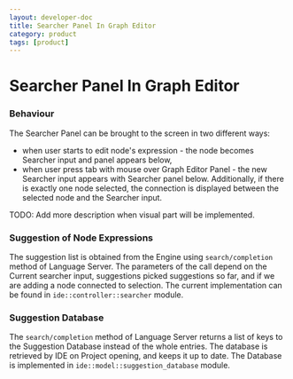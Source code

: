 ```yaml
---
layout: developer-doc
title: Searcher Panel In Graph Editor
category: product
tags: [product]
---
```


# Searcher Panel In Graph Editor

### Behaviour

The Searcher Panel can be brought to the screen in two different ways:
* when user starts to edit node's expression - the node becomes Searcher input
  and panel appears below, 
* when user press tab with mouse over Graph Editor Panel - the new Searcher
  input appears with Searcher panel below. Additionally, if there is exactly
  one node selected, the connection is displayed between the selected node
  and the Searcher input.

TODO: Add more description when visual part will be implemented.

### Suggestion of Node Expressions

The suggestion list is obtained from the Engine using `search/completion` method
of Language Server. The parameters of the call depend on the Current searcher
input, suggestions picked suggestions so far, and if we are adding a node
connected to selection. The current implementation can be found in 
`ide::controller::searcher` module.

### Suggestion Database

The `search/completion` method of Language Server returns a list of keys to
the Suggestion Database instead of the whole entries. The database is
retrieved by IDE on Project opening, and keeps it up to date. The Database
is implemented in `ide::model::suggestion_database` module. 
